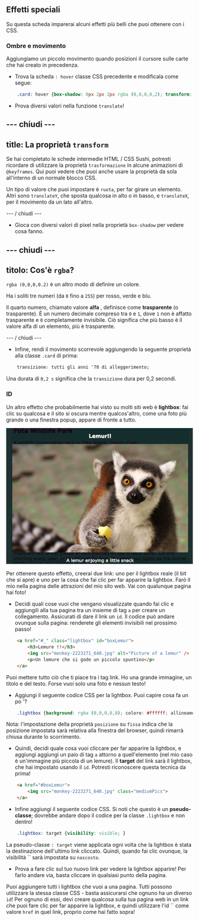## Effetti speciali

Su questa scheda imparerai alcuni effetti più belli che puoi ottenere con i CSS.

### Ombre e movimento

Aggiungiamo un piccolo movimento quando posizioni il cursore sulle carte che hai creato in precedenza.

+ Trova la scheda `: hover` classe CSS precedente e modificala come segue:

```css
    .card: hover {box-shadow: 0px 2px 2px rgba (0,0,0,0,2); transform: translateY (-2px); }
```

+ Prova diversi valori nella funzione `translate`!

## \--- chiudi \---

## title: La proprietà `transform`

Se hai completato le schede intermedie HTML / CSS Sushi, potresti ricordare di utilizzare la proprietà `trasformazione` in alcune animazioni di `@keyframes`. Qui puoi vedere che puoi anche usare la proprietà da sola all'interno di un normale blocco CSS.

Un tipo di valore che puoi impostare è `ruota`, per far girare un elemento. Altri sono `translateY`, che sposta qualcosa in alto o in basso, e `translateX`, per il movimento da un lato all'altro.

\--- / chiudi \---

+ Gioca con diversi valori di pixel nella proprietà `box-shadow` per vedere cosa fanno. 

## \--- chiudi \---

## titolo: Cos'è `rgba`?

`rgba (0,0,0,0.2)` è un altro modo di definire un colore.

Ha i soliti tre numeri (da `0` fino a `255`) per rosso, verde e blu.

Il quarto numero, chiamato valore **alfa** , definisce come **trasparente** (o trasparente). È un numero decimale compreso tra `0` e `1`, dove `1` non è affatto trasparente e `0` completamente invisibile. Ciò significa che più basso è il valore alfa di un elemento, più è trasparente.

\--- / chiudi \---

+ Infine, rendi il movimento scorrevole aggiungendo la seguente proprietà alla classe `.card` di prima: 

```css
    transizione: tutti gli anni '70 di alleggerimento;
```

Una durata di `0,2 s` significa che la `transizione` dura per 0,2 secondi.

### ID

Un altro effetto che probabilmente hai visto su molti siti web è **lightbox**: fai clic su qualcosa e il sito si oscura mentre qualcos'altro, come una foto più grande o una finestra popup, appare di fronte a tutto.

![Effetto lightbox in azione](images/lightboxLemur.png)

Per ottenere questo effetto, creerai due link: uno per il lightbox reale (il bit che si apre) e uno per la cosa che fai clic per far apparire la lightbox. Farò il mio nella pagina delle attrazioni del mio sito web. Vai con qualunque pagina hai foto!

+ Decidi quali cose vuoi che vengano visualizzate quando fai clic e aggiungili alla tua pagina tra un insieme di tag `a` per creare un collegamento. Assicurati di dare il link un `id`. Il codice può andare ovunque sulla pagina: renderete gli elementi invisibili nel prossimo passo!

```html
    <a href="#_" class="lightbox" id="boxLemur">
        <h3>Lemure !!</h3>
        <img src="monkey-2223271_640.jpg" alt="Picture of a lemur" />
        <p>Un lemure che si gode un piccolo spuntino</p>
    </a>
```

Puoi mettere tutto ciò che ti piace tra i tag link. Ho una grande immagine, un titolo e del testo. Forse vuoi solo una foto e nessun testo!

+ Aggiungi il seguente codice CSS per la lightbox. Puoi capire cosa fa un po '?

```css
    .lightbox {background: rgba (0,0,0,0,8); colore: #ffffff; allineamento del testo: centro; decorazione del testo: nessuna; larghezza: 100%; altezza: 100%; inizio: 0; a sinistra: 0; posizione: fissa; visibilità: nascosta; z-index: 999; }
```

Nota: l'impostazione della proprietà `posizione` su `fissa` indica che la posizione impostata sarà relativa alla finestra del browser, quindi rimarrà chiusa durante lo scorrimento.

+ Quindi, decidi quale cosa vuoi cliccare per far apparire la lightbox, e aggiungi aggiungi un paio di tag `a` attorno a quell'elemento (nel mio caso è un'immagine più piccola di un lemure). Il **target** del link sarà il lightbox, che hai impostato usando il `id`. Potresti riconoscere questa tecnica da prima!

```html
    <a href="#boxLemur">
        <img src="monkey-2223271_640.jpg" class="mediumPics">
    </a>
```

+ Infine aggiungi il seguente codice CSS. Si noti che questo è un **pseudo-classe**; dovrebbe andare dopo il codice per la classe `.lightbox` e non dentro!

```css
    .lightbox: target {visibility: visible; }
```

La pseudo-classe `: target` viene applicata ogni volta che la lightbox è stata la destinazione dell'ultimo link cliccato. Quindi, quando fai clic ovunque, la visibilità `` sarà impostata su `nascosto`.

+ Prova a fare clic sul tuo nuovo link per vedere la lightbox apparire! Per farlo andare via, basta cliccare in qualsiasi punto della pagina.

Puoi aggiungere tutti i lightbox che vuoi a una pagina. Tutti possono utilizzare la stessa classe CSS - basta assicurarsi che ognuno ha un diverso `id`! Per ognuno di essi, devi creare qualcosa sulla tua pagina web in un link che puoi fare clic per far apparire la lightbox, e quindi utilizzare l'id `` come valore `href` in quel link, proprio come hai fatto sopra!